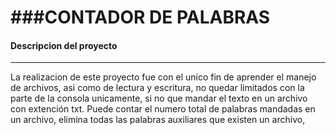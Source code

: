 ###CONTADOR DE PALABRAS
================

#### <i class="icon-folder-open"></i>Descripcion del proyecto
-------------
La realizacion de este proyecto fue con el unico fin de aprender el manejo de archivos, asi como de lectura y escritura, no quedar limitados con la parte de la consola unicamente, si no que mandar el texto en un archivo con extención txt.
Puede contar el numero total de palabras mandadas en un archivo,  elimina todas las palabras auxiliares que existen un archivo,
